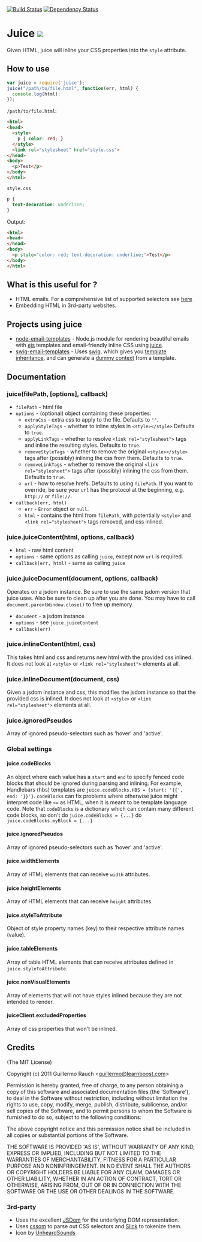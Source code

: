 [![Build Status](https://travis-ci.org/LearnBoost/juice.png?branch=master)](https://travis-ci.org/LearnBoost/juice)
[![Dependency Status](https://david-dm.org/LearnBoost/juice.png)](https://david-dm.org/LearnBoost/juice)
# Juice ![](http://i.imgur.com/jN8Ht.gif)

Given HTML, juice will inline your CSS properties into the `style`
attribute.

## How to use

```js
var juice = require('juice');
juice("/path/to/file.html", function(err, html) {
  console.log(html);
});
```

`/path/to/file.html`:
```html
<html>
<head>
  <style>
    p { color: red; }
  </style>
  <link rel="stylesheet" href="style.css">
</head>
<body>
  <p>Test</p>
</body>
</html>
```

`style.css`
```css
p {
  text-decoration: underline;
}
```

Output:
```html
<html>
<head>
</head>
<body>
  <p style="color: red; text-decoration: underline;">Test</p>
</body>
</html>
```

## What is this useful for ?

- HTML emails. For a comprehensive list of supported selectors see
[here](http://www.campaignmonitor.com/css/)
- Embedding HTML in 3rd-party websites.

## Projects using juice

* [node-email-templates][1] - Node.js module for rendering beautiful emails with [ejs][2] templates and email-friendly inline CSS using [juice][3].
* [swig-email-templates][4] - Uses [swig][5], which gives you [template inheritance][6], and
  can generate a [dummy context][7] from a template.

[1]: https://github.com/niftylettuce/node-email-templates
[2]: https://github.com/visionmedia/ejs
[3]: https://github.com/LearnBoost/juice
[4]: https://github.com/superjoe30/swig-email-templates
[5]: https://github.com/paularmstrong/swig
[6]: https://docs.djangoproject.com/en/dev/topics/templates/#template-inheritance
[7]: https://github.com/superjoe30/swig-dummy-context

## Documentation

### juice(filePath, [options], callback)

 * `filePath` - html file
 * `options` - (optional) object containing these properties:
   - `extraCss` - extra css to apply to the file. Defaults to `""`.
   - `applyStyleTags` - whether to inline styles in `<style></style>`
     Defaults to `true`.
   - `applyLinkTags` - whether to resolve `<link rel="stylesheet">` tags
     and inline the resulting styles. Defaults to `true`.
   - `removeStyleTags` - whether to remove the original `<style></style>`
     tags after (possibly) inlining the css from them. Defaults to `true`.
   - `removeLinkTags` - whether to remove the original `<link rel="stylesheet">`
     tags after (possibly) inlining the css from them. Defaults to `true`.
   - `url` - how to resolve hrefs. Defaults to using `filePath`. If you want
     to override, be sure your `url` has the protocol at the beginning, e.g.
     `http://` or `file://`.
 * `callback(err, html)`
   - `err` - `Error` object or `null`.
   - `html` - contains the html from `filePath`, with potentially `<style>` and
     `<link rel="stylesheet">` tags removed, and css inlined.

### juice.juiceContent(html, options, callback)

 * `html` - raw html content
 * `options` - same options as calling `juice`, except now `url` is required.
 * `callback(err, html)` - same as calling `juice`

### juice.juiceDocument(document, options, callback)

Operates on a jsdom instance. Be sure to use the same jsdom version that juice
uses. Also be sure to clean up after you are done. You may have to
call `document.parentWindow.close()` to free up memory.

 * `document` - a jsdom instance
 * `options` - see `juice.juiceContent`
 * `callback(err)`

### juice.inlineContent(html, css)

This takes html and css and returns new html with the provided css inlined.
It does not look at `<style>` or `<link rel="stylesheet">` elements at all.

### juice.inlineDocument(document, css)

Given a jsdom instance and css, this modifies the jsdom instance so that the
provided css is inlined. It does not look at `<style>` or
`<link rel="stylesheet">` elements at all.

### juice.ignoredPseudos

Array of ignored pseudo-selectors such as 'hover' and 'active'.

### Global settings

#### juice.codeBlocks

An object where each value has a `start` and `end` to specify fenced code blocks that should be ignored during parsing and inlining. For example, Handlebars (hbs) templates are `juice.codeBlocks.HBS = {start: '{{', end: '}}'}`. `codeBlocks` can fix problems where otherwise juice might interpret code like `<=` as HTML, when it is meant to be template language code. Note that `codeBlocks` is a dictionary which can contain many different code blocks, so don't do `juice.codeBlocks = {...}` do `juice.codeBlocks.myBlock = {...}`

#### juice.ignoredPseudos

Array of ignored pseudo-selectors such as 'hover' and 'active'.

#### juice.widthElements

Array of HTML elements that can receive `width` attributes.

#### juice.heightElements

Array of HTML elements that can receive `height` attributes.

#### juice.styleToAttribute

Object of style property names (key) to their respective attribute names (value).

#### juice.tableElements

Array of table HTML elements that can receive attributes defined in `juice.styleToAttribute`.

#### juice.nonVisualElements

Array of elements that will not have styles inlined because they are not intended to render.

#### juiceClient.excludedProperties

Array of css properties that won't be inlined.


## Credits

(The MIT License)

Copyright (c) 2011 Guillermo Rauch &lt;guillermo@learnboost.com&gt;

Permission is hereby granted, free of charge, to any person obtaining
a copy of this software and associated documentation files (the
'Software'), to deal in the Software without restriction, including
without limitation the rights to use, copy, modify, merge, publish,
distribute, sublicense, and/or sell copies of the Software, and to
permit persons to whom the Software is furnished to do so, subject to
the following conditions:

The above copyright notice and this permission notice shall be
included in all copies or substantial portions of the Software.

THE SOFTWARE IS PROVIDED 'AS IS', WITHOUT WARRANTY OF ANY KIND,
EXPRESS OR IMPLIED, INCLUDING BUT NOT LIMITED TO THE WARRANTIES OF
MERCHANTABILITY, FITNESS FOR A PARTICULAR PURPOSE AND NONINFRINGEMENT.
IN NO EVENT SHALL THE AUTHORS OR COPYRIGHT HOLDERS BE LIABLE FOR ANY
CLAIM, DAMAGES OR OTHER LIABILITY, WHETHER IN AN ACTION OF CONTRACT,
TORT OR OTHERWISE, ARISING FROM, OUT OF OR IN CONNECTION WITH THE
SOFTWARE OR THE USE OR OTHER DEALINGS IN THE SOFTWARE.

### 3rd-party

- Uses the excellent [JSDom](http://github.com/tmpvar/jsdom) for the underlying DOM
representation.
- Uses [cssom](https://github.com/NV/CSSOM) to parse out CSS selectors and
[Slick](http://github.com/subtleGradient/slick) to tokenize them.
- Icon by [UnheardSounds](http://unheardsounds.deviantart.com/gallery/26536908#/d2ngozi)
